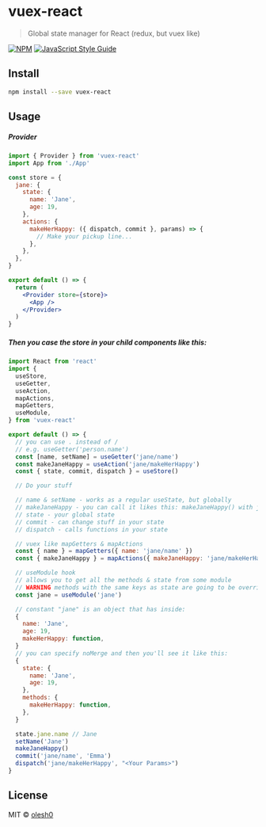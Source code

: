 # vuex-react

> Global state manager for React (redux, but vuex like)

[![NPM](https://img.shields.io/npm/v/vuex-react.svg)](https://www.npmjs.com/package/vuex-react) [![JavaScript Style Guide](https://img.shields.io/badge/code_style-standard-brightgreen.svg)](https://standardjs.com)

## Install

```bash
npm install --save vuex-react
```

## Usage

##### Provider
```jsx
import { Provider } from 'vuex-react'
import App from './App'

const store = {
  jane: {
    state: {
      name: 'Jane',
      age: 19,
    },
    actions: {
      makeHerHappy: ({ dispatch, commit }, params) => {
        // Make your pickup line...
      },
    },
  },
}

export default () => {
  return (
    <Provider store={store}>
      <App />
    </Provider>
  )
}
```


##### Then you case the store in your child components like this:
```jsx
import React from 'react'
import {
  useStore,
  useGetter,
  useAction,
  mapActions,
  mapGetters,
  useModule,
} from 'vuex-react'

export default () => {
  // you can use . instead of /
  // e.g. useGetter('person.name')
  const [name, setName] = useGetter('jane/name')
  const makeJaneHappy = useAction('jane/makeHerHappy')
  const { state, commit, dispatch } = useStore()

  // Do your stuff

  // name & setName - works as a regular useState, but globally
  // makeJaneHappy - you can call it likes this: makeJaneHappy() with just one param
  // state - your global state
  // commit - can change stuff in your state
  // dispatch - calls functions in your state

  // vuex like mapGetters & mapActions
  const { name } = mapGetters({ name: 'jane/name' })
  const { makeJaneHappy } = mapActions({ makeJaneHappy: 'jane/makeHerHappy' })

  // useModule hook
  // allows you to get all the methods & state from some module
  // WARNING methods with the same keys as state are going to be overrided by state
  const jane = useModule('jane')

  // constant "jane" is an object that has inside:
  {
    name: 'Jane',
    age: 19,
    makeHerHappy: function,
  }
  // you can specify noMerge and then you'll see it like this:
  {
    state: {
      name: 'Jane',
      age: 19,
    },
    methods: {
      makeHerHappy: function,
    },
  }

  state.jane.name // Jane
  setName('Jane')
  makeJaneHappy()
  commit('jane/name', 'Emma')
  dispatch('jane/makeHerHappy', "<Your Params>")
}
```

## License

MIT © [olesh0](https://github.com/olesh0)
